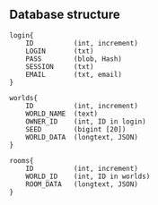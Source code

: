## Database structure

	login{
		ID          (int, increment)
		LOGIN       (txt)
		PASS        (blob, Hash)
		SESSION     (txt)
		EMAIL       (txt, email)
	}

	worlds{
		ID          (int, increment)
		WORLD_NAME  (text)
		OWNER_ID    (int, ID in login)
		SEED        (bigint [20])
		WORLD_DATA  (longtext, JSON)
	}

	rooms{
		ID          (int, increment)
		WORLD_ID    (int, ID in worlds)
		ROOM_DATA   (longtext, JSON)
	}
	
	

